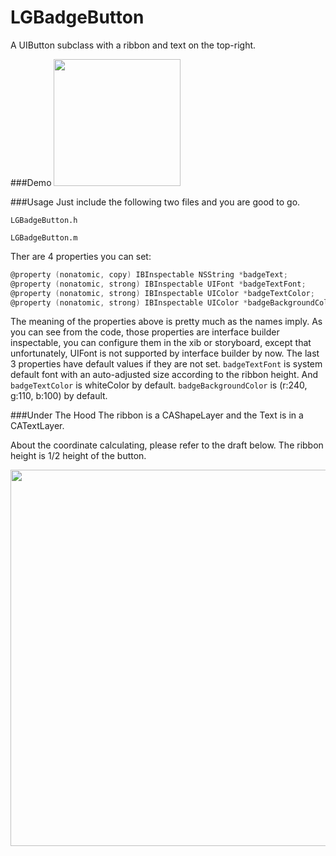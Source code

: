 # LGBadgeButton
A UIButton subclass with a ribbon and text on the top-right.


###Demo
<img src="https://cloud.githubusercontent.com/assets/3366713/9813741/cf028d1a-58ba-11e5-988c-60065de1c3a2.png" width=203 />

###Usage
Just include the following two files and you are good to go. 

`LGBadgeButton.h`

`LGBadgeButton.m`

Ther are 4 properties you can set:

```objective-c
@property (nonatomic, copy) IBInspectable NSString *badgeText;
@property (nonatomic, strong) IBInspectable UIFont *badgeTextFont;
@property (nonatomic, strong) IBInspectable UIColor *badgeTextColor;
@property (nonatomic, strong) IBInspectable UIColor *badgeBackgroundColor;
```
The meaning of the properties above is pretty much as the names imply.
As you can see from the code, those properties are interface builder inspectable, you can configure them in the xib or storyboard, except that unfortunately, UIFont is not supported by interface builder by now.
The last 3 properties have default values if they are not set. `badgeTextFont` is system default font with an auto-adjusted size according to the ribbon height. And `badgeTextColor` is whiteColor by default. `badgeBackgroundColor` is (r:240, g:110, b:100) by default.

###Under The Hood
The ribbon is a CAShapeLayer and the Text is in a CATextLayer.

About the coordinate calculating, please refer to the draft below. The ribbon height is 1/2 height of the button. 

<img src="https://cloud.githubusercontent.com/assets/3366713/9813738/cd80b46c-58ba-11e5-9b80-a7a8b62ae994.png" width=602 />
